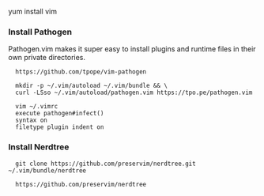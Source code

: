 yum install vim

### Install Pathogen

Pathogen.vim makes it super easy to install plugins and runtime files in their own private directories.

```
  https://github.com/tpope/vim-pathogen
  
  mkdir -p ~/.vim/autoload ~/.vim/bundle && \
  curl -LSso ~/.vim/autoload/pathogen.vim https://tpo.pe/pathogen.vim

```

```
  vim ~/.vimrc
  execute pathogen#infect()
  syntax on
  filetype plugin indent on
```

### Install Nerdtree

```
  git clone https://github.com/preservim/nerdtree.git ~/.vim/bundle/nerdtree
  
  https://github.com/preservim/nerdtree
```
